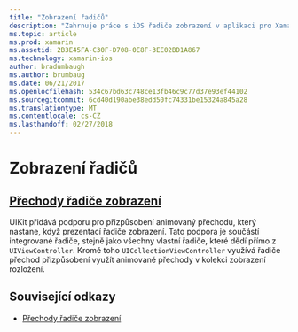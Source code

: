 ```yaml
---
title: "Zobrazení řadičů"
description: "Zahrnuje práce s iOS řadiče zobrazení v aplikaci pro Xamarin.iOS."
ms.topic: article
ms.prod: xamarin
ms.assetid: 2B3E45FA-C30F-D708-0E8F-3EE02BD1A867
ms.technology: xamarin-ios
author: bradumbaugh
ms.author: brumbaug
ms.date: 06/21/2017
ms.openlocfilehash: 534c67bd63c748ce13fb46c9c77d37e93ef44102
ms.sourcegitcommit: 6cd40d190abe38edd50fc74331be15324a845a28
ms.translationtype: MT
ms.contentlocale: cs-CZ
ms.lasthandoff: 02/27/2018
---
```

# <a name="view-controllers"></a>Zobrazení řadičů

## <a name="view-controller-transitionstransitionsmd"></a>[Přechody řadiče zobrazení](transitions.md)

UIKit přidává podporu pro přizpůsobení animovaný přechodu, který nastane, když prezentací řadiče zobrazení. Tato podpora je součástí integrované řadiče, stejně jako všechny vlastní řadiče, které dědí přímo z `UIViewController`. Kromě toho `UICollectionViewController` využívá řadiče přechod přizpůsobení využít animované přechody v kolekci zobrazení rozložení.







## <a name="related-links"></a>Související odkazy

- [Přechody řadiče zobrazení](~/ios/user-interface/ios-ui/view-controllers/transitions.md)
